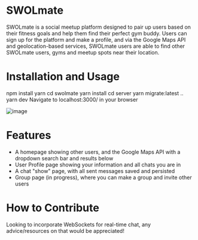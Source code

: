 # SWOLmate
SWOLmate is a social meetup platform designed to pair up users based on their fitness goals and help them find their perfect gym buddy.
Users can sign up for the platform and make a profile, and via the Google Maps API and geolocation-based services, SWOLmate users
are able to find other SWOLmate users, gyms and meetup spots near their location.

# Installation and Usage
npm install yarn
cd swolmate
yarn install
cd server
yarn migrate:latest
..
yarn dev
Navigate to localhost:3000/ in your browser

![image](https://github.com/DavidThomas-coder/SWOLmate/assets/70552266/939a8e98-7cd5-4350-a7f6-564630dd1578)

# Features
- A homepage showing other users, and the Google Maps API with a dropdown search bar and results below
- User Profile page showing your information and all chats you are in
- A chat "show" page, with all sent messages saved and persisted
- Group page (in progress), where you can make a group and invite other users

# How to Contribute
Looking to incorporate WebSockets for real-time chat, any advice/resources on that would be appreciated!

